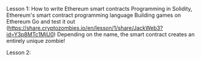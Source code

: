 Lesson 1:
  How to write Ethereum smart contracts
  Programming in Solidity, Ethereum's smart contract programming language
  Building games on Ethereum
  Go and test it out (https://share.cryptozombies.io/en/lesson/1/share/JackWeb3?id=Y3p8MTc1MjU0)
    Depending on the name, the smart contract creates an entirely unique zombie!
    
    
Lesson 2:
